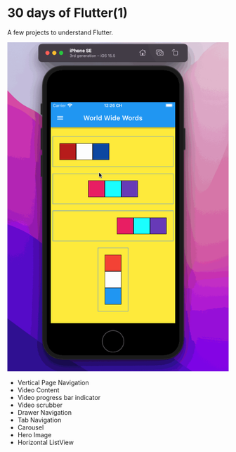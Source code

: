 # 30 days of Flutter(1)

A few projects to understand Flutter.

![demo](./demo.gif)

- Vertical Page Navigation
- Video Content
- Video progress bar indicator
- Video scrubber
- Drawer Navigation
- Tab Navigation
- Carousel
- Hero Image
- Horizontal ListView
